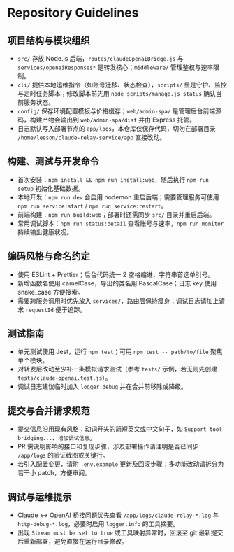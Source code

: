 # Repository Guidelines

## 项目结构与模块组织
- `src/` 存放 Node.js 后端，`routes/claudeOpenaiBridge.js` 与 `services/openaiResponses*` 是转发核心；`middleware/` 管理鉴权与速率限制。
- `cli/` 提供本地运维指令（如账号迁移、状态检查），`scripts/` 里是守护、监控与定时任务脚本；修改脚本前先用 `node scripts/manage.js status` 确认当前服务状态。
- `config/` 保存环境配置模板与价格缓存；`web/admin-spa/` 是管理后台前端源码，构建产物会输出到 `web/admin-spa/dist` 并由 Express 托管。
- 日志默认写入部署节点的 `app/logs`，本仓库仅保存代码，切勿在部署目录 `/home/leeson/claude-relay-service/app` 直接改动。

## 构建、测试与开发命令
- 首次安装：`npm install && npm run install:web`，随后执行 `npm run setup` 初始化基础数据。
- 本地开发：`npm run dev` 会启用 nodemon 重启后端；需要管理服务可使用 `npm run service:start` / `npm run service:restart`。
- 前端构建：`npm run build:web`；部署时还需同步 `src/` 目录并重启后端。
- 常用调试脚本：`npm run status:detail` 查看账号与速率，`npm run monitor` 持续输出健康状况。

## 编码风格与命名约定
- 使用 ESLint + Prettier；后台代码统一 2 空格缩进，字符串首选单引号。
- 新增函数名使用 camelCase，导出的类名用 PascalCase；日志 key 使用 snake_case 方便搜索。
- 需要跨服务调用时优先放入 `services/`，路由层保持瘦身；调试日志请加上请求 `requestId` 便于追踪。

## 测试指南
- 单元测试使用 Jest，运行 `npm test`；可用 `npm test -- path/to/file` 聚焦单个模块。
- 对转发层改动至少补一条模拟请求测试（参考 `tests/` 示例，若无则先创建 `tests/claude-openai.test.js`）。
- 调试日志建议临时加入 `logger.debug` 并在合并前移除或降级。

## 提交与合并请求规范
- 提交信息沿用现有风格：动词开头的简短英文或中文句子，如 `Support tool bridging...`、`增加调试信息`。
- PR 需说明影响的接口和复现步骤，涉及部署操作请注明是否已同步 `/app/logs` 的验证截图或关键行。
- 若引入配置变更，请附 `.env.example` 更新及回滚步骤；多功能改动请拆分为若干小 patch，方便审阅。

## 调试与运维提示
- Claude ↔ OpenAI 桥接问题优先查看 `/app/logs/claude-relay-*.log` 与 `http-debug-*.log`，必要时启用 `logger.info` 的工具摘要。
- 出现 `Stream must be set to true` 或工具映射异常时，回滚至 git 最新提交后重新部署，避免直接在运行目录修改。
